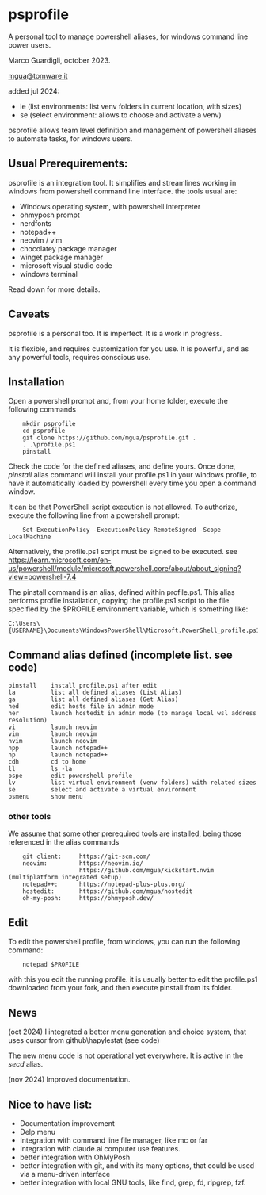 # psprofile

A personal tool to manage powershell aliases, for windows command line power users.

Marco Guardigli, october 2023.

mgua@tomware.it


added jul 2024:
- le (list environments: list venv folders in current location, with sizes)
- se (select environment: allows to choose and activate a venv)


psprofile allows team level definition and management of powershell aliases to automate tasks,
for windows users.

## Usual Prerequirements:
psprofile is an integration tool. 
It simplifies and streamlines working in windows from powershell command line interface.
the tools usual  are:
- Windows operating system, with powershell interpreter
- ohmyposh prompt 
- nerdfonts
- notepad++
- neovim / vim
- chocolatey package manager
- winget package manager
- microsoft visual studio code
- windows terminal

Read down for more details.


## Caveats
psprofile is a personal too. It is imperfect. It is a work in progress. 

It is flexible, and requires customization for you use.
It is powerful, and as any powerful tools, requires conscious use.


## Installation
Open a powershell prompt and, from your home folder, execute the following commands
```
    mkdir psprofile
    cd psprofile
    git clone https://github.com/mgua/psprofile.git .
    . .\profile.ps1
    pinstall
```

Check the code for the defined aliases, and define yours.
Once done, _pinstall_ alias command will install your profile.ps1 in your windows profile, to have it automatically loaded by powershell 
every time you open a command window.

It can be that PowerShell script execution is not allowed. 
To authorize, execute the following line from a powershell prompt:

```
    Set-ExecutionPolicy -ExecutionPolicy RemoteSigned -Scope LocalMachine
```

Alternatively, the profile.ps1 script must be signed to be executed. 
see https://learn.microsoft.com/en-us/powershell/module/microsoft.powershell.core/about/about_signing?view=powershell-7.4

The pinstall command is an alias, defined within profile.ps1. This alias performs profile installation, 
copying the profile.ps1 script to the file specified by the $PROFILE environment variable, which is something like:

```
C:\Users\{USERNAME}\Documents\WindowsPowerShell\Microsoft.PowerShell_profile.ps1
```


## Command alias defined (incomplete list. see code)
    pinstall    install profile.ps1 after edit
    la          list all defined aliases (List Alias)
    ga          list all defined aliases (Get Alias)
    hed         edit hosts file in admin mode
    her         launch hostedit in admin mode (to manage local wsl address resolution)
    vi          launch neovim
    vim         launch neovim
    nvim        launch neovim
    npp         launch notepad++
    np          launch notepad++
    cdh         cd to home
    ll          ls -la
    pspe        edit powershell profile
    lv          list virtual environment (venv folders) with related sizes
    se          select and activate a virtual environment
    psmenu      show menu

    



### other tools
We assume that some other prerequired tools are installed, being those referenced in the alias commands

```
    git client:     https://git-scm.com/
    neovim:         https://neovim.io/
                    https://github.com/mgua/kickstart.nvim  (multiplatform integrated setup)
    notepad++:      https://notepad-plus-plus.org/
    hostedit:       https://github.com/mgua/hostedit
    oh-my-posh:     https://ohmyposh.dev/

```



## Edit
To edit the powershell profile, from windows, you can run the following command:
```
    notepad $PROFILE
```
with this you edit the running profile. 
it is usually better to edit the profile.ps1 downloaded from your fork, 
and then execute pinstall from its folder.



## News
(oct 2024) I integrated a better menu generation and choice system, that uses cursor
from github\hapylestat (see code)

The new menu code is not operational yet everywhere.
It is active in the _secd_ alias.

(nov 2024) Improved documentation.


## Nice to have list:
- Documentation improvement
- Delp menu
- Integration with command line file manager, like mc or far
- Integration with claude.ai computer use features.
- better integration with OhMyPosh
- better integration with git, and with its many options, that could be used via a menu-driven interface
- better integration with local GNU tools, like find, grep, fd, ripgrep, fzf.





